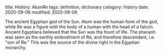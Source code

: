 title: History: AtumRe
tags: definition, dictionary
category: history
date: 2020-09-06
modified: 2020-09-06


The ancient Egyptian god of the Sun. Atum was the
human form of the god, while Re was a figure with the body of a human
with the head of a falcon. Ancient Egyptians believed that the Sun
was the fount of life. The pharaoh was seen as the earthly embodiment
of Re, and therefore descendant, i.e. "son of Re." This was the
source of the divine right in the Egyptian monarchy.




